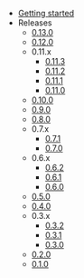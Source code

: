 - [Getting started](index.md)
- Releases
  - [0.13.0](releases/0.13.0.md)
  - [0.12.0](releases/0.12.0.md)
  - 0.11.x
    - [0.11.3](releases/0.11.3.md)
    - [0.11.2](releases/0.11.2.md)
    - [0.11.1](releases/0.11.1.md)
    - [0.11.0](releases/0.11.0.md)
  - [0.10.0](releases/0.10.0.md)
  - [0.9.0](releases/0.9.0.md)
  - [0.8.0](releases/0.8.0.md)
  - 0.7.x
    - [0.7.1](releases/0.7.1.md)
    - [0.7.0](releases/0.7.0.md)
  - 0.6.x
    - [0.6.2](releases/0.6.2.md)
    - [0.6.1](releases/0.6.1.md)
    - [0.6.0](releases/0.6.0.md)
  - [0.5.0](releases/0.5.0.md)
  - [0.4.0](releases/0.4.0.md)
  - 0.3.x
    - [0.3.2](releases/0.3.2.md)
    - [0.3.1](releases/0.3.1.md)
    - [0.3.0](releases/0.3.0.md)
  - [0.2.0](releases/0.2.0.md)
  - [0.1.0](releases/0.1.0.md)

